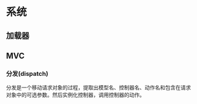 # 系统
## 加载器


## MVC
### 分发(dispatch)
分发是一个移动请求对象的过程，提取出模型名、控制器名、动作名和包含在请求对象中的可选参数。然后实例化控制器，调用控制器的动作。

